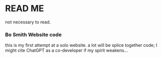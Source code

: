 # READ ME
not necessary to read.

### Bo Smith Website code
this is my first attempt at a solo website. a lot will be splice together code; I might cite ChatGPT as a co-developer if my spirit weakens...